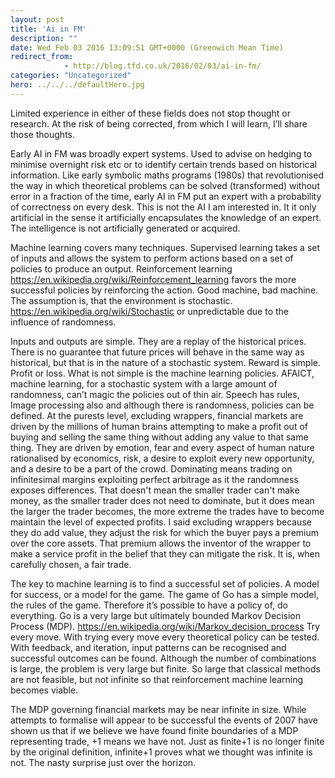 ```yaml
---
layout: post
title: 'Ai in FM'
description: ""
date: Wed Feb 03 2016 13:09:51 GMT+0000 (Greenwich Mean Time)
redirect_from: 
            - http://blog.tfd.co.uk/2016/02/03/ai-in-fm/
categories: "Uncategorized"
hero: ../../../defaultHero.jpg
---
```

Limited experience in either of these fields does not stop thought or research. At the risk of being corrected, from which I will learn, I’ll share those thoughts.

Early AI in FM was broadly expert systems. Used to advise on hedging to minimise overnight risk etc or to identify certain trends based on historical information. Like early symbolic maths programs (1980s) that revolutionised the way in which theoretical problems can be solved (transformed) without error in a fraction of the time, early AI in FM put an expert with a probability of correctness on every desk. This is not the AI I am interested in. It it only artificial in the sense it artificially encapsulates the knowledge of an expert. The intelligence is not artificially generated or acquired.

Machine learning covers many techniques. Supervised learning takes a set of inputs and allows the system to perform actions based on a set of policies to produce an output. Reinforcement learning <https://en.wikipedia.org/wiki/Reinforcement_learning> favors the more successful policies by reinforcing the action. Good machine, bad machine. The assumption is, that the environment is stochastic. <https://en.wikipedia.org/wiki/Stochastic> or unpredictable due to the influence of randomness.

Inputs and outputs are simple. They are a replay of the historical prices. There is no guarantee that future prices will behave in the same way as historical, but that is in the nature of a stochastic system. Reward is simple. Profit or loss. What is not simple is the machine learning policies. AFAICT, machine learning, for a stochastic system with a large amount of randomness, can’t magic the policies out of thin air. Speech has rules, Image processing also and although there is randomness, policies can be defined. At the purests level, excluding wrappers, financial markets are driven by the millions of human brains attempting to make a profit out of buying and selling the same thing without adding any value to that same thing. They are driven by emotion, fear and every aspect of human nature rationalised by economics, risk, a desire to exploit every new opportunity, and a desire to be a part of the crowd. Dominating means trading on infinitesimal margins exploiting perfect arbitrage as it the randomness exposes differences. That doesn't mean the smaller trader can't make money, as the smaller trader does not need to dominate, but it does mean the larger the trader becomes, the more extreme the trades have to become maintain the level of expected profits. I said excluding wrappers because they do add value, they adjust the risk for which the buyer pays a premium over the core assets. That premium allows the inventor of the wrapper to make a service profit in the belief that they can mitigate the risk. It is, when carefully chosen, a fair trade.

The key to machine learning is to find a successful set of policies. A model for success, or a model for the game. The game of Go has a simple model, the rules of the game. Therefore it’s possible to have a policy of, do everything. Go is a very large but ultimately bounded Markov Decision Process (MDP). <https://en.wikipedia.org/wiki/Markov_decision_process> Try every move. With trying every move every theoretical policy can be tested. With feedback, and iteration, input patterns can be recognised and successful outcomes can be found. Although the number of combinations is large, the problem is very large but finite. So large that classical methods are not feasible, but not infinite so that reinforcement machine learning becomes viable.

The MDP governing financial markets may be near infinite in size. While attempts to formalise will appear to be successful the events of 2007 have shown us that if we believe we have found finite boundaries of a MDP representing trade, +1 means we have not. Just as finite+1 is no longer finite by the original definition, infinite+1 proves what we thought was infinite is not. The nasty surprise just over the horizon.
